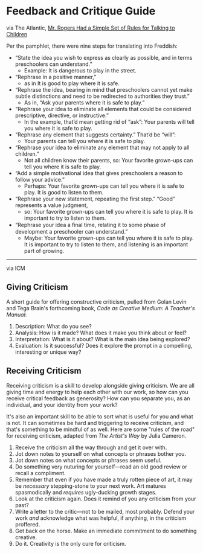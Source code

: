 # Feedback and Critique Guide

via The
Atlantic, [Mr. Rogers Had a Simple Set of Rules for Talking to Children](https://www.theatlantic.com/family/archive/2018/06/mr-rogers-neighborhood-talking-to-kids/562352/)

Per the pamphlet, there were nine steps for translating into Freddish:

* “State the idea you wish to express as clearly as possible, and in terms preschoolers can understand.”
    - Example: It is dangerous to play in the street. ​​​​​​
* “Rephrase in a positive manner,”
    - as in It is good to play where it is safe.
* “Rephrase the idea, bearing in mind that preschoolers cannot yet make subtle distinctions and need to be redirected to
  authorities they trust.”
    - As in, “Ask your parents where it is safe to play.”
* “Rephrase your idea to eliminate all elements that could be considered prescriptive, directive, or instructive.”
    - In the example, that’d mean getting rid of “ask”: Your parents will tell you where it is safe to play.
* “Rephrase any element that suggests certainty.” That’d be “will”:
    - Your parents can tell you where it is safe to play.
* “Rephrase your idea to eliminate any element that may not apply to all children.”
    - Not all children know their parents, so: Your favorite grown-ups can tell you where it is safe to play.
* “Add a simple motivational idea that gives preschoolers a reason to follow your advice.”
    - Perhaps: Your favorite grown-ups can tell you where it is safe to play. It is good to listen to them.
* “Rephrase your new statement, repeating the first step.” “Good” represents a value judgment,
    - so: Your favorite grown-ups can tell you where it is safe to play. It is important to try to listen to them.
* “Rephrase your idea a ﬁnal time, relating it to some phase of development a preschooler can understand.”
    - Maybe: Your favorite grown-ups can tell you where it is safe to play. It is important to try to listen to them,
      and listening is an important part of growing.

***
via ICM

## Giving Criticism

A short guide for offering constructive criticism, pulled from Golan Levin and Tega Brain's forthcoming book, _Code as
Creative Medium: A Teacher's Manual_:

1. Description: What do you see?
2. Analysis: How is it made? What does it make you think about or feel?
3. Interpretation: What is it about? What is the main idea being explored?
4. Evaluation: Is it successful? Does it explore the prompt in a compelling, interesting or unique way?

## Receiving Criticism

Receiving criticism is a skill to develop alongside giving criticism. We are all giving time and energy to help each
other with our work, so how can you receive critical feedback as generosity? How can you separate you, as an individual,
and your identity from your work?

It's also an important skill to be able to sort what is useful for you and what is not. It can sometimes be hard and
triggering to receive criticism, and that's something to be mindful of as well. Here are some  "rules of the road" for
receiving criticism, adapted from _The Artist's Way_ by Julia Cameron.

1. Receive the criticism all the way through and get it over with.
2. Jot down notes to yourself on what concepts or phrases bother you.
3. Jot down notes on what concepts or phrases seem useful.
4. Do something very nuturing for yourself—read an old good review or recall a compliment.
5. Remember that even if you have made a truly rotten piece of art, it may be _necessary_ stepping-stone to your next
   work. Art matures spasmodically and _requires_ ugly-ducking growth stages.
6. Look at the criticism again. Does it remind of you any criticism from your past?
7. Write a letter to the critic—not to be mailed, most probably. Defend your work _and_ acknowledge what was helpful, if
   anything, in the criticism proffered.
8. Get back on the horse. Make an immediate commitment to do something creative.
9. Do it. Creativity is the only cure for criticism.  